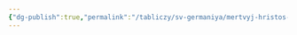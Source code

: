```yaml
---
{"dg-publish":true,"permalink":"/tabliczy/sv-germaniya/mertvyj-hristos-v-grobu/","dgPassFrontmatter":true}
---
```




